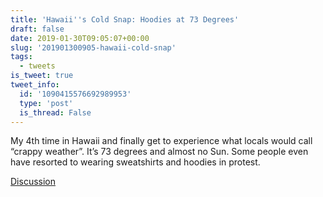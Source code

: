 ```yaml
---
title: 'Hawaii''s Cold Snap: Hoodies at 73 Degrees'
draft: false
date: 2019-01-30T09:05:07+00:00
slug: '201901300905-hawaii-cold-snap'
tags:
  - tweets
is_tweet: true
tweet_info:
  id: '1090415576692989953'
  type: 'post'
  is_thread: False
---
```




My 4th time in Hawaii and finally get to experience what locals would call “crappy weather”. It’s 73 degrees and almost no Sun. Some people even have resorted to wearing sweatshirts and hoodies in protest.

[Discussion](https://x.com/sytelus/status/1090415576692989953)

